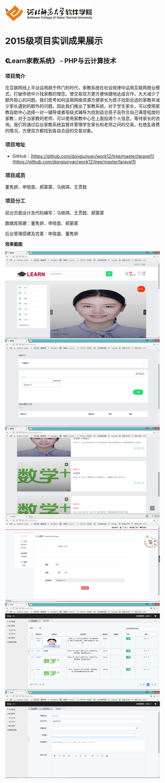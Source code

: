 <img src="../../../image/logo.png"/>

# 2015级项目实训成果展示 

## 《Learn家教系统》 - PHP与云计算技术

### 项目简介

在互联网线上平台运用趋于热门的时代，家教系统在社会规律中运用互联网商业模式，打破传统中介找家教的理念，使交易双方更方便快捷地达成合作，大大减少了额外担心的问题。我们思考如何运用网络资源方便家长为孩子找到合适的家教并减少家长遇到的额外的问题。因此我们推出了家教系统，对于学生家长，可以使用家教自助中心选择一对一辅导或者班级式辅导为找到适合孩子且符合自己满意程度的家教；对于当家教的老师，可以使用家教中心在上面投递个人信息，等待家长的咨询。我们将通过后台家教系统监督并管理学生家长和老师之间的交易，杜绝乱收费的情况，方便双方都找到各自合适的交易对象。 

### 项目地址

- GitHub：[https://github.com/dongjunyan/work12/tree/master/laravel1](https://github.com/dongjunyan/work12/tree/master/laravel1)

### 项目成员

董隽妍、申晓苗、郝蒙蒙、马佩琪、王贯懿 

### 项目分工

前台页面设计及代码编写：马佩琪、王贯懿、郝蒙蒙

数据库搭建：董隽妍、申晓苗、郝蒙蒙

后台管理搭建及完善：申晓苗、董隽妍

**效果截图**

![](image/1.png)
![](image/2.png)
![](image/3.png)
![](image/4.png)
![](image/5.png)
![](image/6.png)